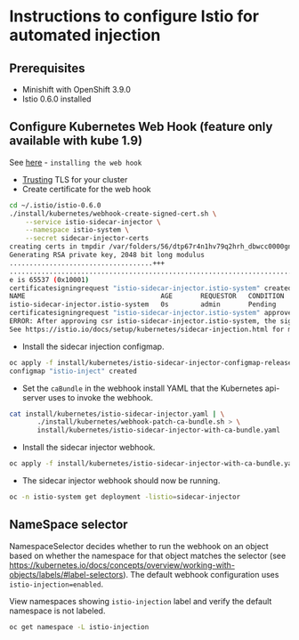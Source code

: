 # Instructions to configure Istio for automated injection

## Prerequisites

- Minishift with OpenShift 3.9.0
- Istio 0.6.0 installed

## Configure Kubernetes Web Hook (feature only available with kube 1.9)

See [here](https://istio.io/docs/setup/kubernetes/sidecar-injection.html) - `installing the web hook`

- [Trusting](https://kubernetes.io/docs/tasks/tls/managing-tls-in-a-cluster/) TLS for your cluster
- Create certificate for the web hook

```bash
cd ~/.istio/istio-0.6.0
./install/kubernetes/webhook-create-signed-cert.sh \
    --service istio-sidecar-injector \
    --namespace istio-system \
    --secret sidecar-injector-certs
creating certs in tmpdir /var/folders/56/dtp67r4n1hv79q2hrh_dbwcc0000gn/T/tmp.OMMuwlf2
Generating RSA private key, 2048 bit long modulus
....................................+++
.........................................................................+++
e is 65537 (0x10001)
certificatesigningrequest "istio-sidecar-injector.istio-system" created
NAME                                  AGE       REQUESTOR   CONDITION
istio-sidecar-injector.istio-system   0s        admin       Pending
certificatesigningrequest "istio-sidecar-injector.istio-system" approved
ERROR: After approving csr istio-sidecar-injector.istio-system, the signed certificate did not appear on the resource. Giving up after 10 attempts.
See https://istio.io/docs/setup/kubernetes/sidecar-injection.html for more details on troubleshooting.
```

- Install the sidecar injection configmap.
```bash
oc apply -f install/kubernetes/istio-sidecar-injector-configmap-release.yaml
configmap "istio-inject" created
```

- Set the `caBundle` in the webhook install YAML that the Kubernetes api-server uses to invoke the webhook.

```bash
cat install/kubernetes/istio-sidecar-injector.yaml | \
       ./install/kubernetes/webhook-patch-ca-bundle.sh > \
       install/kubernetes/istio-sidecar-injector-with-ca-bundle.yaml

```  
- Install the sidecar injector webhook.
  
```bash
oc apply -f install/kubernetes/istio-sidecar-injector-with-ca-bundle.yaml
```  
  
-  The sidecar injector webhook should now be running.
```bash
oc -n istio-system get deployment -listio=sidecar-injector
```

## NameSpace selector

NamespaceSelector decides whether to run the webhook on an object based on whether the namespace for that object matches
the selector (see https://kubernetes.io/docs/concepts/overview/working-with-objects/labels/#label-selectors).
The default webhook configuration uses `istio-injection=enabled`.

View namespaces showing `istio-injection` label and verify the default namespace is not labeled.

```bash
oc get namespace -L istio-injection
```


    